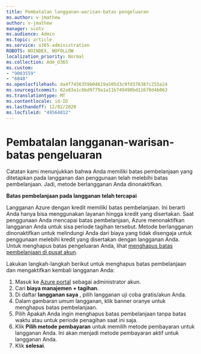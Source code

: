```yaml
---
title: Pembatalan langganan-warisan-batas pengeluaran
ms.author: v-jmathew
author: v-jmathew
manager: scotv
ms.audience: Admin
ms.topic: article
ms.service: o365-administration
ROBOTS: NOINDEX, NOFOLLOW
localization_priority: Normal
ms.collection: Adm_O365
ms.custom:
- "9003559"
- "6848"
ms.openlocfilehash: da4f7456359b04619a505d3c9fd378387c255a24
ms.sourcegitcommit: 62a83a1c6bd9779a1a11b749490bd11670d4b063
ms.translationtype: MT
ms.contentlocale: id-ID
ms.lasthandoff: 12/02/2020
ms.locfileid: "49564812"
---
```

# <a name="subscription-cancelled---legacy---spending-limit"></a>Pembatalan langganan-warisan-batas pengeluaran

Catatan kami menunjukkan bahwa Anda memiliki batas pembelanjaan yang ditetapkan pada langganan dan penggunaan telah melebihi batas pembelanjaan. Jadi, metode berlangganan Anda dinonaktifkan.

**Batas pembelanjaan pada langganan telah tercapai**

Langganan Azure dengan kredit memiliki batas pembelanjaan. Ini berarti Anda hanya bisa menggunakan layanan hingga kredit yang disertakan. Saat penggunaan Anda mencapai batas pembelanjaan, Azure menonaktifkan langganan Anda untuk sisa periode tagihan tersebut. Metode berlangganan dinonaktifkan untuk melindungi Anda dari biaya yang tidak disengaja untuk penggunaan melebihi kredit yang disertakan dengan langganan Anda. Untuk menghapus batas pengeluaran Anda, lihat [menghapus batas pembelanjaan di pusat akun](https://docs.microsoft.com/azure/cost-management-billing/manage/spending-limit#remove).

Lakukan langkah-langkah berikut untuk menghapus batas pembelanjaan dan mengaktifkan kembali langganan Anda:

1. Masuk ke [Azure portal](https://portal.azure.com/) sebagai administrator akun.
2. Cari **biaya manajemen + tagihan**.
3. Di daftar **langganan saya** , pilih langganan uji coba gratis/akun Anda.
4. Dalam gambaran umum langganan, klik banner oranye untuk menghapus batas pembelanjaan.
5. Pilih Apakah Anda ingin menghapus batas pembelanjaan tanpa batas waktu atau untuk periode penagihan saat ini saja.
6. Klik **Pilih metode pembayaran** untuk memilih metode pembayaran untuk langganan Anda. Ini akan menjadi metode pembayaran aktif untuk langganan Anda.
7. Klik **selesai**.
